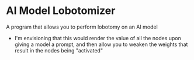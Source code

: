 AI Model Lobotomizer
================
A program that allows you to perform lobotomy on an AI model
  - I'm envisioning that this would render the value of all the nodes upon giving a model a prompt, and then allow you to weaken the weights that result in the nodes being "activated"
